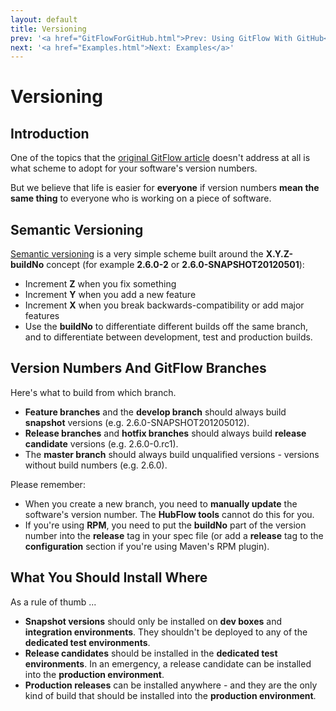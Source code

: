 ```yaml
---
layout: default
title: Versioning
prev: '<a href="GitFlowForGitHub.html">Prev: Using GitFlow With GitHub</a>'
next: '<a href="Examples.html">Next: Examples</a>'
---
```

# Versioning

## Introduction

One of the topics that the [original GitFlow article](http://nvie.com/posts/a-successful-git-branching-model/) doesn't address at all is what scheme to adopt for your software's version numbers.

But we believe that life is easier for __everyone__ if version numbers __mean the same thing__ to everyone who is working on a piece of software.

## Semantic Versioning

[Semantic versioning](http://semver.org) is a very simple scheme built around the __X.Y.Z-buildNo__ concept (for example __2.6.0-2__ or __2.6.0-SNAPSHOT20120501__):

* Increment __Z__ when you fix something
* Increment __Y__ when you add a new feature
* Increment __X__ when you break backwards-compatibility or add major features
* Use the __buildNo__ to differentiate different builds off the same branch, and to differentiate between development, test and production builds.

## Version Numbers And GitFlow Branches

Here's what to build from which branch.

* __Feature branches__ and the __develop branch__ should always build __snapshot__ versions (e.g. 2.6.0-SNAPSHOT201205012).
* __Release branches__ and __hotfix branches__ should always build __release candidate__ versions (e.g. 2.6.0-0.rc1).
* The __master branch__ should always build unqualified versions - versions without build numbers (e.g. 2.6.0).

<p><span class="label label-important">Please remember:</span></p>

* When you create a new branch, you need to __manually update__ the software's version number.  The __HubFlow tools__ cannot do this for you.
* If you're using __RPM__, you need to put the __buildNo__ part of the version number into the __release__ tag in your spec file (or add a __release__ tag to the __configuration__ section if you're using Maven's RPM plugin).

## What You Should Install Where

As a rule of thumb ...

* __Snapshot versions__ should only be installed on __dev boxes__ and __integration environments__.  They shouldn't be deployed to any of the __dedicated test environments__.
* __Release candidates__ should be installed in the __dedicated test environments__.  In an emergency, a release candidate can be installed into the __production environment__.
* __Production releases__ can be installed anywhere - and they are the only kind of build that should be installed into the __production environment__.